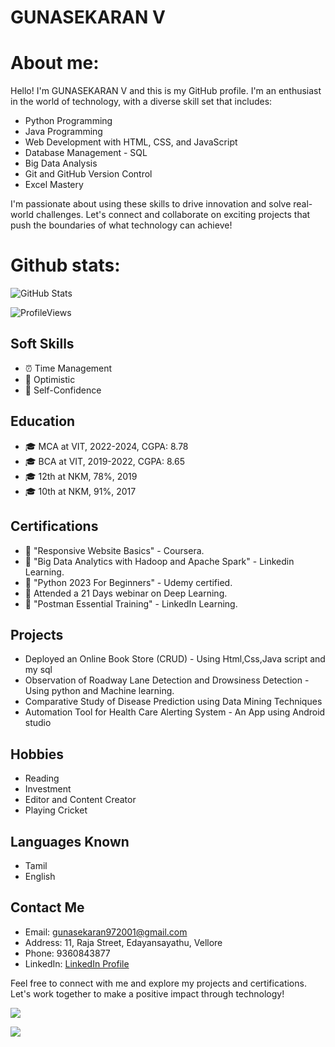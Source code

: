 # GUNASEKARAN V

# About me:
Hello! I'm GUNASEKARAN V and this is my GitHub profile. I'm an enthusiast in the world of technology, with a diverse skill set that includes:

- Python Programming
- Java Programming
- Web Development with HTML, CSS, and        JavaScript
- Database Management - SQL
- Big Data Analysis
- Git and GitHub Version Control
- Excel Mastery

I'm passionate about using these skills to drive innovation and solve real-world challenges. Let's connect and collaborate on exciting projects that push the boundaries of what technology can achieve!


# Github stats:

<!-- GitHub Stats -->
![GitHub Stats](https://github-readme-stats.vercel.app/api?username=Gunasekaran-143&show_icons=true&theme=dark)


<!-- Profile Views -->
![ProfileViews](https://komarev.com/ghpvc/?username=Gunasekaran-143)



<p align = "center" ![Profile Views](https://komarev.com/ghpvc/?username=Gunasekaran-143)>


## Soft Skills

- ⏰ Time Management
- 🌟 Optimistic
- 💪 Self-Confidence

## Education

- 🎓 MCA at VIT, 2022-2024, CGPA: 8.78
- 🎓 BCA at VIT, 2019-2022, CGPA: 8.65
- 🎓 12th at NKM, 78%, 2019
- 🎓 10th at NKM, 91%, 2017

## Certifications

- 📜 "Responsive Website Basics" - Coursera.
- 📜 "Big Data Analytics with Hadoop and Apache Spark" - Linkedin Learning.
- 📜 "Python 2023 For Beginners" - Udemy certified.
- 📜  Attended a 21 Days webinar on Deep Learning. 
- 📜 "Postman Essential Training" - LinkedIn Learning.

## Projects

- Deployed an Online Book Store (CRUD) - Using Html,Css,Java script and my sql
- Observation of Roadway Lane Detection
 and Drowsiness Detection - Using python and Machine learning.
- Comparative Study of Disease Prediction using Data Mining Techniques
- Automation Tool for Health Care Alerting System - An App using Android studio

## Hobbies

- Reading
- Investment
- Editor and Content Creator
- Playing Cricket

## Languages Known

- Tamil
- English

## Contact Me

-  Email: gunasekaran972001@gmail.com
-  Address: 11, Raja Street, Edayansayathu, Vellore
-  Phone: 9360843877
-  LinkedIn: [LinkedIn Profile](https://www.linkedin.com/in/gunasekaran-v3748b720a)

Feel free to connect with me and explore my projects and certifications. Let's work together to make a positive impact through technology!


![](https://github-readme-streak-stats.herokuapp.com/?user=Gunasekaran-143&theme=shades-of-purple&hide_border=false)<br/>

![](https://github-readme-stats.vercel.app/api/top-langs/?username=Gunasekaran-143&theme=shades-of-purple&hide_border=false&include_all_commits=false&count_private=true&layout=compact)



